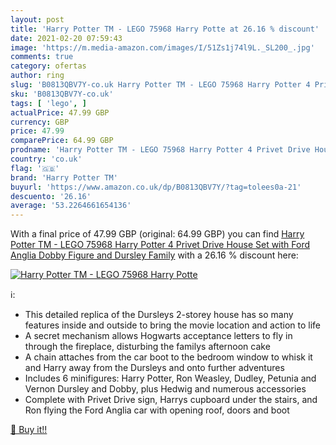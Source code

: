 ```yaml
---
layout: post
title: 'Harry Potter TM - LEGO 75968 Harry Potte at 26.16 % discount'
date: 2021-02-20 07:59:43
image: 'https://m.media-amazon.com/images/I/51Zs1j74l9L._SL200_.jpg'
comments: true
category: ofertas
author: ring
slug: 'B0813QBV7Y-co.uk Harry Potter TM - LEGO 75968 Harry Potter 4 Privet...'
sku: 'B0813QBV7Y-co.uk'
tags: [ 'lego', ]
actualPrice: 47.99 GBP
currency: GBP
price: 47.99
comparePrice: 64.99 GBP
prodname: 'Harry Potter TM - LEGO 75968 Harry Potter 4 Privet Drive House Set with Ford Anglia  Dobby Figure and Dursley Family'
country: 'co.uk'
flag: '🇬🇧'
brand: 'Harry Potter TM'
buyurl: 'https://www.amazon.co.uk/dp/B0813QBV7Y/?tag=tolees0a-21'
descuento: '26.16'
average: '53.2264661654136'
---
```


With a final price of 47.99 GBP (original: 64.99 GBP) you can find [Harry Potter TM - LEGO 75968 Harry Potter 4 Privet Drive House Set with Ford Anglia  Dobby Figure and Dursley Family](https://www.amazon.co.uk/dp/B0813QBV7Y/?tag=tolees0a-21) with a  26.16 % discount here:

[![Harry Potter TM - LEGO 75968 Harry Potte](https://m.media-amazon.com/images/I/51Zs1j74l9L._SL200_.jpg)](https://www.amazon.co.uk/dp/B0813QBV7Y/?tag=tolees0a-21)

ℹ️:

- This detailed replica of the Dursleys 2-storey house has so many features inside and outside to bring the movie location and action to life
- A secret mechanism allows Hogwarts acceptance letters to fly in through the fireplace, disturbing the familys afternoon cake
- A chain attaches from the car boot to the bedroom window to whisk it and Harry away from the Dursleys and onto further adventures
- Includes 6 minifigures: Harry Potter, Ron Weasley, Dudley, Petunia and Vernon Dursley and Dobby, plus Hedwig and numerous accessories
- Complete with Privet Drive sign, Harrys cupboard under the stairs, and Ron flying the Ford Anglia car with opening roof, doors and boot

[🛒 Buy it!!](https://www.amazon.co.uk/dp/B0813QBV7Y/?tag=tolees0a-21)
